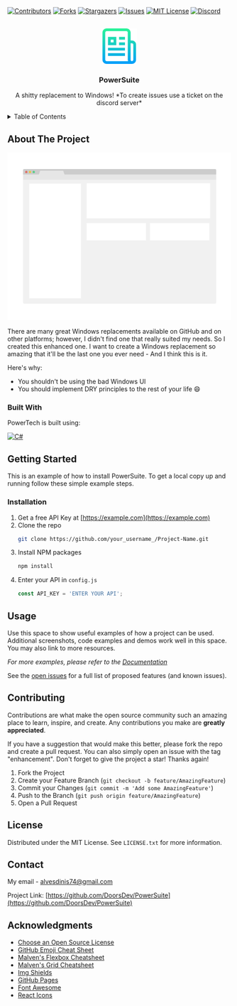 [![Contributors][contributors-shield]][contributors-url]
[![Forks][forks-shield]][forks-url]
[![Stargazers][stars-shield]][stars-url]
[![Issues][issues-shield]][issues-url]
[![MIT License][license-shield]][license-url]
[![Discord][DISCORD-IMG]][DISCORD-URL]

<!-- PROJECT LOGO -->
<br />
<div align="center">
  <a href="[https://github.com/DoorsDev/PowerSuite">
    <img src="images/logo.png" alt="Logo" width="80" height="80">
  </a>

  <h3 align="center">PowerSuite</h3>

  <p align="center">
    A shitty replacement to Windows!
    *To create issues use a ticket on the discord server*
    <br />
  </p>
</div>

<!-- TABLE OF CONTENTS -->
<details>
  <summary>Table of Contents</summary>
  <ol>
    <li>
      <a href="#about-the-project">About The Project</a>
      <ul>
        <li><a href="#built-with">Built With</a></li>
      </ul>
    </li>
    <li>
      <a href="#getting-started">Getting Started</a>
      <ul>
        <li><a href="#installation">Installation</a></li>
      </ul>
    </li>
    <li><a href="#usage">Usage</a></li>
    <li><a href="#contributing">Contributing</a></li>
    <li><a href="#license">License</a></li>
    <li><a href="#contact">Contact</a></li>
    <li><a href="#acknowledgments">Acknowledgments</a></li>
  </ol>
</details>

<!-- ABOUT THE PROJECT -->
## About The Project
![Product Name Screen Shot][product-screenshot]

There are many great Windows replacements available on GitHub and on other platforms; however, I didn't find one that really suited my needs. So I created this enhanced one. I want to create a Windows replacement so amazing that it'll be the last one you ever need - And I think this is it.

Here's why:
* You shouldn't be using the bad Windows UI
* You should implement DRY principles to the rest of your life :smile:

### Built With

PowerTech is built using:

[![C#][C#-IMG]][C#-URL]

<!-- GETTING STARTED -->
## Getting Started

This is an example of how to install PowerSuite.
To get a local copy up and running follow these simple example steps.

### Installation

1. Get a free API Key at [https://example.com](https://example.com)
2. Clone the repo
   ```sh
   git clone https://github.com/your_username_/Project-Name.git
   ```
3. Install NPM packages
   ```sh
   npm install
   ```
4. Enter your API in `config.js`
   ```js
   const API_KEY = 'ENTER YOUR API';
   ```

<!-- USAGE EXAMPLES -->
## Usage

Use this space to show useful examples of how a project can be used. Additional screenshots, code examples and demos work well in this space. You may also link to more resources.

_For more examples, please refer to the [Documentation](https://example.com)_

See the [open issues](https://github.com/othneildrew/Best-README-Template/issues) for a full list of proposed features (and known issues).

<!-- CONTRIBUTING -->
## Contributing

Contributions are what make the open source community such an amazing place to learn, inspire, and create. Any contributions you make are **greatly appreciated**.

If you have a suggestion that would make this better, please fork the repo and create a pull request. You can also simply open an issue with the tag "enhancement".
Don't forget to give the project a star! Thanks again!

1. Fork the Project
2. Create your Feature Branch (`git checkout -b feature/AmazingFeature`)
3. Commit your Changes (`git commit -m 'Add some AmazingFeature'`)
4. Push to the Branch (`git push origin feature/AmazingFeature`)
5. Open a Pull Request

<!-- LICENSE -->
## License

Distributed under the MIT License. See `LICENSE.txt` for more information.

<!-- CONTACT -->
## Contact

My email - alvesdinis74@gmail.com

Project Link: [https://github.com/DoorsDev/PowerSuite](https://github.com/DoorsDev/PowerSuite)
<!-- ACKNOWLEDGMENTS -->
## Acknowledgments

* [Choose an Open Source License](https://choosealicense.com)
* [GitHub Emoji Cheat Sheet](https://www.webpagefx.com/tools/emoji-cheat-sheet)
* [Malven's Flexbox Cheatsheet](https://flexbox.malven.co/)
* [Malven's Grid Cheatsheet](https://grid.malven.co/)
* [Img Shields](https://shields.io)
* [GitHub Pages](https://pages.github.com)
* [Font Awesome](https://fontawesome.com)
* [React Icons](https://react-icons.github.io/react-icons/search)

[contributors-shield]: https://img.shields.io/github/contributors/DoorsDev/PowerSuite.svg?style=for-the-badge
[contributors-url]: https://github.com/DoorsDev/PowerSuite/graphs/contributors
[forks-shield]: https://img.shields.io/github/forks/DoorsDev/PowerSuite.svg?style=for-the-badge
[forks-url]: https://github.com/DoorsDev/PowerSuite/network/members
[stars-shield]: https://img.shields.io/github/stars/DoorsDev/PowerSuite.svg?style=for-the-badge
[stars-url]: https://github.com/DoorsDev/PowerSuite/stargazers
[issues-shield]: https://img.shields.io/github/issues/DoorsDev/PowerSuite.svg?style=for-the-badge
[issues-url]: https://github.com/DoorsDev/PowerSuite/issues
[license-shield]: https://img.shields.io/github/license/DoorsDev/PowerSuite.svg?style=for-the-badge
[license-url]: https://github.com/DoorsDev/PowerSuite/blob/master/LICENSE.txt
[product-screenshot]: images/screenshot.png
[DISCORD-IMG]: https://img.shields.io/badge/Discord-%235865F2.svg?style=for-the-badge&logo=discord&logoColor=white
[DISCORD-URL]: https://discord.gg/rJ89nMjMGJ
[C#-IMG]: https://img.shields.io/badge/c%23-%23239120.svg?style=for-the-badge&logo=c-sharp&logoColor=white
[C#-URL]: https://dotnet.microsoft.com/en-us/download/dotnet/6.0
